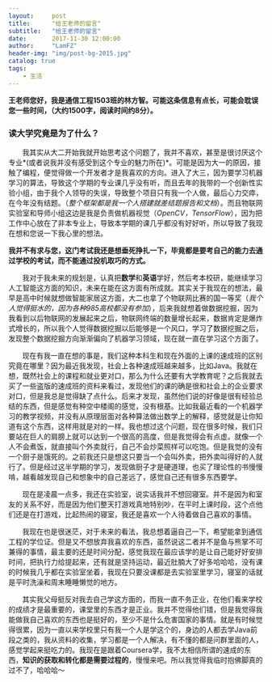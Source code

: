 ```yaml
---
layout:     post
title:      "给王老师的留言"
subtitle:   "给王老师的留言"
date:       2017-11-30 12:00:00
author:     "LamFZ"
header-img: "img/post-bg-2015.jpg"
catalog: true
tags:
    - 生活
---
```



**王老师您好，我是通信工程1503班的林方智。可能这条信息有点长，可能会耽误您一些时间，（大约1500字，阅读时间约8分）。**  
### 读大学究竟是为了什么？

&#160; &#160; &#160; &#160;我其实从大二开始我就开始思考这个问题了，我并不喜欢，甚至是很讨厌这个专业*(或者说我并没有感受到这个专业的魅力所在)*。可能是因为大一的原因，接触了编程，便觉得做一个开发者才是我喜欢的方向。进入了大三，因为要学习机器学习的算法，导致这个学期的专业课几乎没有听，而且去年的我带的一个创新性实验小组，由于我个人领导的失误，导致整个项目只有我一个人做，最后心力交瘁，在今年没有结题。（*整个框架都是我一个人搭建就差结题报告和文档*）。而且物联网实验室和导师小组这边是我是负责做机器视觉（*OpenCV，TensorFlow*），因为把工作中心放在了非本专业上，导致本学期的课几乎都没有好好听，所以导致了我现在想和您说一下我心里的想法。

**我并不有求与您，这门考试我还是想垂死挣扎一下，毕竟都是要考自己的能力去通过学校的考试，而不能通过投机取巧的方式。**

&#160; &#160; &#160; &#160;我对于我未来的规划是，认真把**数学**和**英语**学好，然后考本校研，能继续学习人工智能这方面的知识，未来在能在这方面有所成就。其实关于我现在的想法，最早是高中时候就想做智能家居这方面，大二也拿了个物联网比赛的国一等奖（*我个人觉得挺水的，因为各种985高校都没有参加*），后来我就想着做数据挖掘，因为我看到以后物联网的发展起来之后，物联网终端的数量增长起来，数据肯定是爆炸式增长的，所以我个人觉得数据挖掘以后能够是一个风口，学习了数据挖掘之后，发现整个数据挖掘方向渐渐偏向了机器学习领域，现在就一直在学习这个方面了。

&#160; &#160; &#160; &#160;现在有我一直在想的事是，我们这种本科生和现在外面的上课的速成班的区别究竟在哪里？因为最近我发现，社会上各种速成班越来越多，比如Java。我就在想，既然社会上的课程和就业更对口，那么为什么还要有大学教育呢？之后我就去买了一些盗版的速成班的资料来看过，发现他们的课的确是很和社会上的企业要求对口，但是我总是觉得缺了点什么。后来才发现，虽然他们说的好像是很有经验总结的东西，但是感觉有种空中楼阁的感觉，没有根基。比如我最近看的一个机器学习的教学视频，并没有从原理层面对各种算法做出数学上的解释，感觉就是让你知道有这个东西，这样用就是对的一样。我也想过这个问题，现在很多时候，我们只要站在巨人的肩膀上就可以达到一个很高的高度，但是我觉得会有点虚。就像一个人不会煮饭，就直接叫个外卖就行，自己不会炒菜照样可以吃饱。但是我觉的没有一个厨子是饿死的。之前我还只是想这只要当一个会叫外卖，把外卖叫得好的人就行了。但是经过这半学期的学习，发现做厨子才是硬道理，也买了理论性的书慢慢啃，越看越发现自己和想象中的自己差远了，感觉自己还有很多东西要学。

&#160; &#160; &#160; &#160;现在是凌晨一点多，我还在实验室，说实话我并不想回寝室。并不是因为和室友的关系不好，而是因为他们整天打游戏真地特别吵，在平时上课时段，这个点他们还是在打游戏，比起热闹的寝室，我还是喜欢一个人待着做自己喜欢的事情。

&#160; &#160; &#160; &#160;我现在也是很迷茫，对于未来的看法，我总想着逼自己一下，希望能拿到通信工程的学位证。但是又不想放弃我喜欢的东西，虽然说这二者并不是鱼与熊掌不可兼得的事情，最主要的还是时间分配，感觉我现在最应该学的是让自己能好好安排时间，把执行力给提起来，还有就是坚持运动，最近肚腩大了好多哈哈哈，没有课的时候我几乎都在实验室坐着，我现在只要没课都是去实验室里学习，寝室的话就是平时洗澡和周末睡睡懒觉的地方。

&#160; &#160; &#160; &#160;其实我父母挺反对我去自己学这方面的，而我一直不务正业，在他们看来学校的成绩才是最重要的，课堂里的东西才是正业。我并不觉得他们错，但是我觉得我能做我自己喜欢的东西也是挺好的，至少不是什么危害国家的事情。就是有时候觉得很累，因为一直以来学校里只有我一个人是学这个的，身边的人都去学Java前段之类的，我从资料的收集，学习都是一个人解决，有不懂的都是问群里面的人，感觉学起来挺吃力的。我现在是跟着Coursera学，我不太相信所谓的速成的东西，**知识的获取和转化都是需要过程的**，慢慢来吧。所以我觉得我临时抱佛脚真的过不了，哈哈哈～
